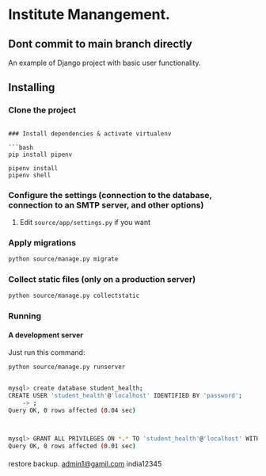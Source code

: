 # Institute Manangement. 
## Dont commit to main branch directly
An example of Django project with basic user functionality.



## Installing

### Clone the project


```

### Install dependencies & activate virtualenv

```bash
pip install pipenv

pipenv install
pipenv shell
```

### Configure the settings (connection to the database, connection to an SMTP server, and other options)

1. Edit `source/app/settings.py` if you want

### Apply migrations

```bash
python source/manage.py migrate
```

### Collect static files (only on a production server)

```bash
python source/manage.py collectstatic
```

### Running

#### A development server

Just run this command:

```bash
python source/manage.py runserver


mysql> create database student_health;
CREATE USER 'student_health'@'localhost' IDENTIFIED BY 'password';
    -> ;
Query OK, 0 rows affected (0.04 sec)



mysql> GRANT ALL PRIVILEGES ON *.* TO 'student_health'@'localhost' WITH GRANT OPTION;
Query OK, 0 rows affected (0.01 sec)

```




#### 
restore backup.
admin1@gamil.com
india12345
